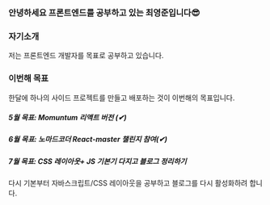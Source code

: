 ### 안녕하세요 프론트엔드를 공부하고 있는 최영준입니다😎

### 자기소개

저는 프론트엔드 개발자를 목표로 공부하고 있습니다.<br>

### 이번해 목표

한달에 하나의 사이드 프로젝트를 만들고 배포하는 것이 이번해의 목표입니다.

##### 5월 목표: Momuntum 리액트 버전 (✔) <br>

##### 6월 목표: 노마드코더 React-master 챌린지 참여(✔)

##### 7월 목표: CSS 레이아웃+ JS 기본기 다지고 블로그 정리하기

다시 기본부터 자바스크립트/CSS 레이아웃을 공부하고 블로그를 다시 활성화하려 합니다.



<!--
**choi2021/choi2021** is a ✨ _special_ ✨ repository because its `README.md` (this file) appears on your GitHub profile.

Here are some ideas to get you started:

- 🔭 I’m currently working on ...
- 🌱 I’m currently learning ...
- 👯 I’m looking to collaborate on ...
- 🤔 I’m looking for help with ...
- 💬 Ask me about ...
- 📫 How to reach me: ...
- 😄 Pronouns: ...
- ⚡ Fun fact: ...
-->
